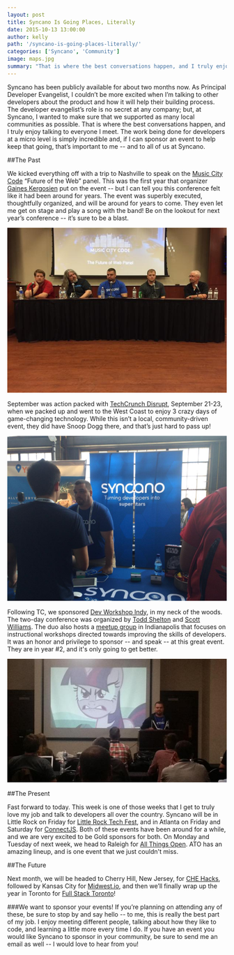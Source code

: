 ```yaml
---
layout: post
title: Syncano Is Going Places, Literally
date: 2015-10-13 13:00:00
author: kelly
path: '/syncano-is-going-places-literally/'
categories: ['Syncano', 'Community']
image: maps.jpg
summary: "That is where the best conversations happen, and I truly enjoy talking to everyone I meet. The work being done for developers at a micro level is simply incredible and, if I can sponsor an event to help keep that going, that’s important to me -- and to all of us at Syncano...."
---
```


Syncano has been publicly available for about two months now. As Principal Developer Evangelist, I couldn’t be more excited when I’m talking to other developers about the product and how it will help their building process. The developer evangelist’s role is no secret at any company; but, at Syncano, I wanted to make sure that we supported as many local communities as possible.  That is where the best conversations happen, and I truly enjoy talking to everyone I meet. The work being done for developers at a micro level is simply incredible and, if I can sponsor an event to help keep that going, that’s important to me -- and to all of us at Syncano.

##The Past

We kicked everything off with a trip to Nashville to speak on the [Music City Code](http://www.musiccitycode.com/) “Future of the Web” panel. This was the first year that organizer [Gaines Kergosien](https://twitter.com/gainesk) put on the event -- but I can tell you this conference felt like it had been around for years.  The event was superbly executed, thoughtfully organized, and will be around for years to come. They even let me get on stage and play a song with the band! Be on the lookout for next year’s conference -- it’s sure to be a blast.

![Music City Code 2015](musiccitycode.jpg)

September was action packed with [TechCrunch Disrupt](http://techcrunch.com/event-info/disrupt-sf-2015/), September 21-23, when we packed up and went to the West Coast to enjoy 3 crazy days of game-changing technology.  While this isn’t a local, community-driven event, they did have Snoop Dogg there, and that’s just hard to pass up!

![Tech Crunch Disrupt 2015](techcrunch2015.jpg)

Following TC, we sponsored [Dev Workshop Indy](http://conf.devworkshop.org/), in my neck of the woods. The two-day conference was organized by [Todd Shelton](https://twitter.com/tweenout) and [Scott Williams](https://twitter.com/scott_joe_will). The duo also hosts a [meetup group](http://www.meetup.com/Dev-Workshop-Indy/) in Indianapolis that focuses on instructional workshops directed towards improving the skills of developers.  It was an honor and privilege to sponsor -- and speak -- at this great event. They are in year #2, and it's only going to get better.

![Dev Workshop Indy 2015](devwkshpindy2015.jpg)

##The Present

Fast forward to today. This week is one of those weeks that I get to truly love my job and talk to developers all over the country. Syncano will be in Little Rock on Friday for [Little Rock Tech Fest](lrtechfest.com), and in Atlanta on Friday and Saturday for [ConnectJS](connect-js.com).  Both of these events have been around for a while, and we are very excited to be Gold sponsors for both. On Monday and Tuesday of next week, we head to Raleigh for [All Things Open](http://allthingsopen.org/).  ATO has an amazing lineup, and is one event that we just couldn't miss.

##The Future

Next month, we will be headed to Cherry Hill, New Jersey, for [CHE Hacks](https://chehacks.com/), followed by Kansas City for [Midwest.io](http://www.midwest.io/), and then we’ll finally wrap up the year in Toronto for [Full Stack Toronto](http://fsto.co/)!   

###We want to sponsor your events!
If you’re planning on attending any of these, be sure to stop by and say hello -- to me, this is really the best part of my job. I enjoy meeting different people, talking about how they like to code, and learning a little more every time I do. If you have an event you would like Syncano to sponsor in your community, be sure to send me an email as well -- I would love to hear from you!  
